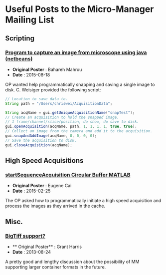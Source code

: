 # Useful Posts to the Micro-Manager Mailing List

## Scripting

### [Program to capture an image from microscope using java (netbeans)](https://sourceforge.net/p/micro-manager/mailman/micro-manager-general/thread/12C646D192C30E43ADDFA7C6B4FD8A35EEE844E3%40ECS-EX10-MB2.ad.engr.uconn.edu/#msg34384917)

+ **Original Poster** : Bahareh Mahrou
+ **Date** : 2015-08-18

OP wanted help programmatically snapping and saving a single image to disk. C.
Weisiger provided the following script:

```java
// Location to save data to.
String path = "/Users/chriswei/AcquisitionData";

String acqName = gui.getUniqueAcquisitionName("snapTest");
// Create an acquisition to hold the snapped image.
// 1 frame/channel/slice/position, do show, do save to disk.
gui.openAcquisition(acqName, path, 1, 1, 1, 1, true, true);
// Collect an image from the camera and add it to the acquisition.
gui.snapAndAddImage(acqName, 0, 0, 0, 0);
// Save the acquisition to disk.
gui.closeAcquisition(acqName);
```

## High Speed Acquisitions

### [startSequenceAcquisition Circular Buffer MATLAB](https://sourceforge.net/p/micro-manager/mailman/micro-manager-general/thread/1425063070748-7584815.post@n2.nabble.com/)

+ **Original Poster** : Eugene Cai
+ **Date** : 2015-02-25

The OP asked how to programmatically initiate a high speed acquisition and
process the images as they arrived in the cache.

## Misc.

### [BigTiff support?](http://micro-manager.3463995.n2.nabble.com/BigTiff-support-td7580735.html)

+ ** Original Poster** : Grant Harris
+ **Date** : 2013-08-24

A pretty good and lengthy discussion about the possibility of MM supporting
larger container formats in the future.

